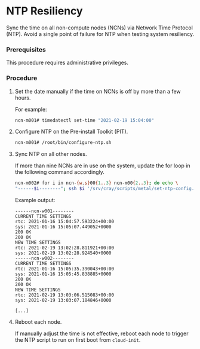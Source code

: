# NTP Resiliency

Sync the time on all non-compute nodes \(NCNs\) via Network Time Protocol \(NTP\). Avoid a single point of failure for NTP when testing system resiliency.

### Prerequisites

This procedure requires administrative privileges.

### Procedure

1.  Set the date manually if the time on NCNs is off by more than a few hours.

    For example:

    ```bash
    ncn-m001# timedatectl set-time "2021-02-19 15:04:00"
    ```

2.  Configure NTP on the Pre-install Toolkit \(PIT\).

    ```bash
    ncn-m001# /root/bin/configure-ntp.sh
    ```

3.  Sync NTP on all other nodes.

    If more than nine NCNs are in use on the system, update the for loop in the following command accordingly.

    ```bash
    ncn-m002# for i in ncn-{w,s}00{1..3} ncn-m00{2..3}; do echo \
    "------$i--------"; ssh $i '/srv/cray/scripts/metal/set-ntp-config.sh'; done
    ```

    Example output:

    ```
    ------ncn-w001--------
    CURRENT TIME SETTINGS
    rtc: 2021-01-16 15:04:57.593224+00:00
    sys: 2021-01-16 15:05:07.449052+0000
    200 OK
    200 OK
    NEW TIME SETTINGS
    rtc: 2021-02-19 13:02:28.811921+00:00
    sys: 2021-02-19 13:02:28.924540+0000
    ------ncn-w002--------
    CURRENT TIME SETTINGS
    rtc: 2021-01-16 15:05:35.390043+00:00
    sys: 2021-01-16 15:05:45.838885+0000
    200 OK
    200 OK
    NEW TIME SETTINGS
    rtc: 2021-02-19 13:03:06.515083+00:00
    sys: 2021-02-19 13:03:07.184846+0000
    
    [...]
    ```

4.  Reboot each node.

    If manually adjust the time is not effective, reboot each node to trigger the NTP script to run on first boot from `cloud-init`.

